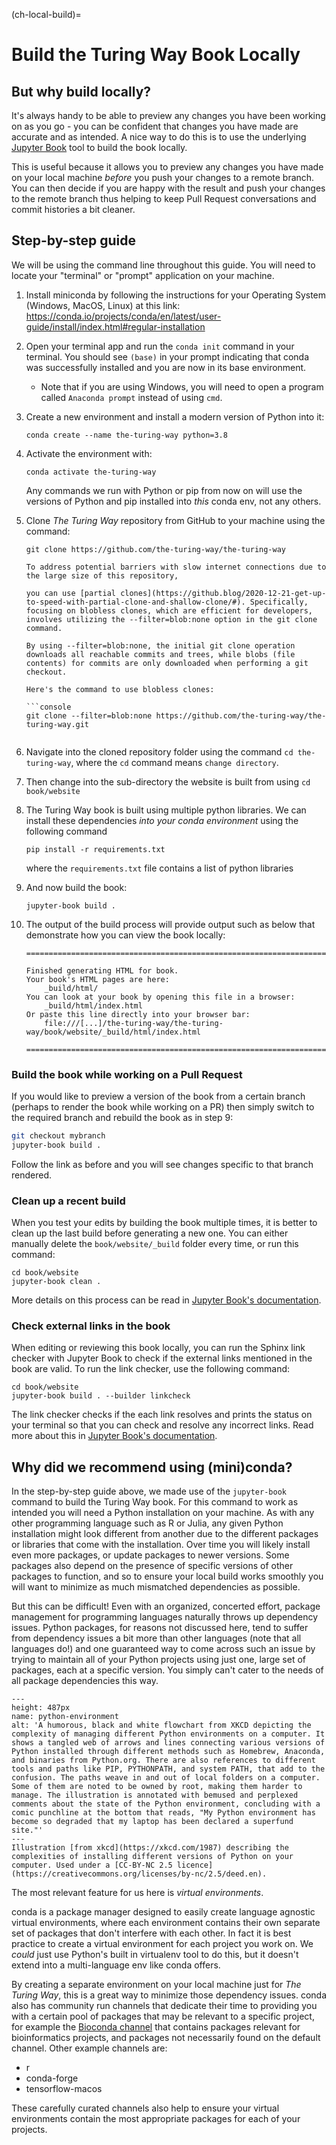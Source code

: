 (ch-local-build)=
# Build the Turing Way Book Locally

## But why build locally?

It's always handy to be able to preview any changes you have been working on as you go - you can be confident that changes you have made are accurate and as intended.
A nice way to do this is to use the underlying [Jupyter Book](https://jupyterbook.org/en/stable/intro.html) tool to build the book locally.

This is useful because it allows you to preview any changes you have made on your local machine *before* you push your changes to a remote branch.
You can then decide if you are happy with the result and push your changes to the remote branch thus helping to keep Pull Request conversations and commit histories a bit cleaner.

## Step-by-step guide

We will be using the command line throughout this guide.
You will need to locate your "terminal" or "prompt" application on your machine.

1. Install miniconda by following the instructions for your Operating System (Windows, MacOS, Linux) at this link: https://conda.io/projects/conda/en/latest/user-guide/install/index.html#regular-installation

2. Open your terminal app and run the `conda init` command in your terminal. You should see `(base)` in your prompt indicating that conda was successfully installed and you are now in its base environment.
    - Note that if you are using Windows, you will need to open a program called `Anaconda prompt` instead of using `cmd`.

3. Create a new environment and install a modern version of Python into it:

   ```console
   conda create --name the-turing-way python=3.8
   ```

4. Activate the environment with:

   ```console
   conda activate the-turing-way
   ```

   Any commands we run with Python or pip from now on will use the versions of Python and pip installed into _this_ conda env, not any others.

5. Clone _The Turing Way_ repository from GitHub to your machine using the command: 

   ```console
   git clone https://github.com/the-turing-way/the-turing-way
   ```

   ```{note}
   To address potential barriers with slow internet connections due to the large size of this repository,    

   you can use [partial clones](https://github.blog/2020-12-21-get-up-to-speed-with-partial-clone-and-shallow-clone/#). Specifically, focusing on blobless clones, which are efficient for developers, involves utilizing the --filter=blob:none option in the git clone command.

   By using --filter=blob:none, the initial git clone operation downloads all reachable commits and trees, while blobs (file contents) for commits are only downloaded when performing a git checkout.
   
   Here's the command to use blobless clones:

   ```console
   git clone --filter=blob:none https://github.com/the-turing-way/the-turing-way.git
   ```
   ```

6. Navigate into the cloned repository folder using the command `cd the-turing-way`, where the `cd` command means `change directory`.

7. Then change into the sub-directory the website is built from using `cd book/website`

8. The Turing Way book is built using multiple python libraries. We can install these dependencies _into your conda environment_ using the following command

   ```console
   pip install -r requirements.txt
   ```

   where the `requirements.txt` file contains a list of python libraries

9. And now build the book:

   ```console
   jupyter-book build .
   ```

10. The output of the build process will provide output such as below that demonstrate how you can view the book locally:

    ```text
    ===============================================================================

    Finished generating HTML for book.
    Your book's HTML pages are here:
        _build/html/
    You can look at your book by opening this file in a browser:
        _build/html/index.html
    Or paste this line directly into your browser bar:
        file:///[...]/the-turing-way/the-turing-way/book/website/_build/html/index.html

    ===============================================================================
    ```

### Build the book while working on a Pull Request

If you would like to preview a version of the book from a certain branch (perhaps to render the book while working on a PR) then simply switch to the required branch and rebuild the book as in step 9:

   ```bash
   git checkout mybranch
   jupyter-book build .
   ```

Follow the link as before and you will see changes specific to that branch rendered.

### Clean up a recent build

When you test your edits by building the book multiple times, it is better to clean up the last build before generating a new one.
You can either manually delete the `book/website/_build` folder every time, or run this command:

```console
cd book/website
jupyter-book clean .
```

More details on this process can be read in [Jupyter Book's documentation](https://jupyterbook.org/en/stable/basics/build.html?highlight=clean#clean-your-books-generated-files).


### Check external links in the book

When editing or reviewing this book locally, you can run the Sphinx link checker with Jupyter Book to check if the external links mentioned in the book are valid.
To run the link checker, use the following command:

```console
cd book/website
jupyter-book build . --builder linkcheck
```

The link checker checks if the each link resolves and prints the status on your terminal so that you can check and resolve any incorrect links.
Read more about this in [Jupyter Book's documentation](https://jupyterbook.org/en/stable/advanced/html.html?highlight=check%20external#check-external-links-in-your-book).

## Why did we recommend using (mini)conda?

In the step-by-step guide above, we made use of the `jupyter-book` command to build the Turing Way book. For this command to work as intended you will need a Python installation on your machine.
As with any other programming language such as R or Julia, any given Python installation might look different from another due to the different packages or libraries that come with the installation.
Over time you will likely install even more packages, or update packages to newer versions. Some packages also depend on the presence of specific versions of other packages to function, and so to ensure your local build works smoothly you will want to minimize as much mismatched dependencies as possible.

But this can be difficult! Even with an organized, concerted effort, package management for programming languages naturally throws up dependency issues. Python packages, for reasons not discussed here, tend to suffer from dependency issues a bit more than other languages (note that all languages do!) and one guaranteed way to come across such an issue by trying to maintain all of your Python projects using just one, large set of packages, each at a specific version. You simply can't cater to the needs of all package dependencies this way.

```{figure} https://imgs.xkcd.com/comics/python_environment.png
---
height: 487px
name: python-environment
alt: 'A humorous, black and white flowchart from XKCD depicting the complexity of managing different Python environments on a computer. It shows a tangled web of arrows and lines connecting various versions of Python installed through different methods such as Homebrew, Anaconda, and binaries from Python.org. There are also references to different tools and paths like PIP, PYTHONPATH, and system PATH, that add to the confusion. The paths weave in and out of local folders on a computer. Some of them are noted to be owned by root, making them harder to manage. The illustration is annotated with bemused and perplexed comments about the state of the Python environment, concluding with a comic punchline at the bottom that reads, "My Python environment has become so degraded that my laptop has been declared a superfund site."'
---
Illustration [from xkcd](https://xkcd.com/1987) describing the complexities of installing different versions of Python on your computer. Used under a [CC-BY-NC 2.5 licence](https://creativecommons.org/licenses/by-nc/2.5/deed.en).
```

The most relevant feature for us here is *virtual environments*.

conda is a package manager designed to easily create language agnostic virtual environments, where each environment contains their own separate set of packages that don't interfere with each other.
In fact it is best practice to create a virtual environment for each project you work on.
We *could* just use Python's built in virtualenv tool to do this, but it doesn't extend into a multi-language env like conda offers.

By creating a separate environment on your local machine just for _The Turing Way_, this is a great way to minimize those dependency issues.
conda also has community run channels that dedicate their time to providing you with a certain pool of packages that may be relevant to a specific project, for example the [Bioconda channel](https://github.com/bioconda/bioconda-recipes) that contains packages relevant for bioinformatics projects, and packages not necessarily found on the default channel. Other example channels are:
- r
- conda-forge
- tensorflow-macos

These carefully curated channels also help to ensure your virtual environments contain the most appropriate packages for each of your projects.
